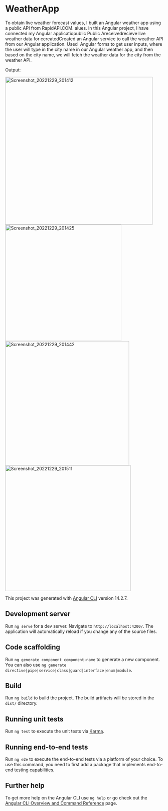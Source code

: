 # WeatherApp

To obtain live weather forecast values, I built an Angular weather app using a public API from RapidAPI.COM. alues. In this Angular project, I have connected my Angular applicatiopublic Public Areceivedrecieve live weather data for ccreatedCreated an Angular service to call the weather API from our Angular application. Used  Angular forms to get user inputs, where the user will type in the city name in our Angular weather app, and then based on the city name, we will fetch the weather data for the city from the weather API.

Output:


<img width="470" alt="Screenshot_20221229_201412" src="https://user-images.githubusercontent.com/105358418/209970592-72f52e64-061b-4cc1-9cf7-077de65d236b.png">
<img width="370" alt="Screenshot_20221229_201425" src="https://user-images.githubusercontent.com/105358418/209970604-5ddd3cb4-2bfd-4492-a2eb-1900b6d82422.png">
<img width="395" alt="Screenshot_20221229_201442" src="https://user-images.githubusercontent.com/105358418/209970620-c02d69ba-8dc3-4027-bd9c-fca7858f491f.png">
<img width="400" alt="Screenshot_20221229_201511" src="https://user-images.githubusercontent.com/105358418/209970628-b8bcb833-fd76-4f4e-ae60-444c261fd641.png">

This project was generated with [Angular CLI](https://github.com/angular/angular-cli) version 14.2.7.

## Development server

Run `ng serve` for a dev server. Navigate to `http://localhost:4200/`. The application will automatically reload if you change any of the source files.

## Code scaffolding

Run `ng generate component component-name` to generate a new component. You can also use `ng generate directive|pipe|service|class|guard|interface|enum|module`.

## Build

Run `ng build` to build the project. The build artifacts will be stored in the `dist/` directory.

## Running unit tests

Run `ng test` to execute the unit tests via [Karma](https://karma-runner.github.io).

## Running end-to-end tests

Run `ng e2e` to execute the end-to-end tests via a platform of your choice. To use this command, you need to first add a package that implements end-to-end testing capabilities.

## Further help

To get more help on the Angular CLI use `ng help` or go check out the [Angular CLI Overview and Command Reference](https://angular.io/cli) page.
